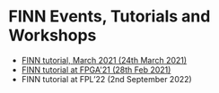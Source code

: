 # FINN Events, Tutorials and Workshops

* [FINN tutorial, March 2021 (24th March 2021)](https://xilinx.github.io/finn//2021/03/11/finn-tutorial-march21.html)
* [FINN tutorial at FPGA'21 (28th Feb 2021)](https://xilinx.github.io/finn//2021/01/27/finn-tutorial-fpga21.html)
* FINN tutorial at FPL’22 (2nd September 2022)
